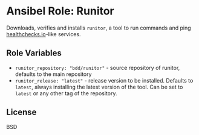 Ansibel Role: Runitor
=========

Downloads, verifies and installs `runitor`, a tool to run commands and ping [healthchecks.io](https://healthchecks.io)-like services.

Role Variables
--------------

* `runitor_repository: "bdd/runitor"` - source repository of runitor, defaults to the main repository
* `runitor_release: "latest"` - release version to be installed. Defaults to `latest`, always installing the latest version of the tool. Can be set to `latest` or any other tag of the repository.

License
-------

BSD
